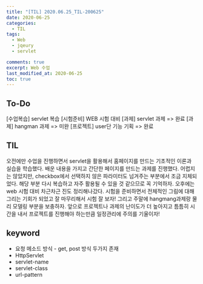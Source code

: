 ```yaml
---
title: "[TIL] 2020.06.25_TIL-200625"
date: 2020-06-25
categories:
  - TIL
tags:
  - Web
  - jqeury
  - servlet

comments: true
excerpt: Web 수업
last_modified_at: 2020-06-25
toc: true
---
```


## To-Do
[수업복습] servlet 복습
[시험준비] WEB 시험 대비
[과제] servlet 과제 => 완료
[과제] hangman 과제 => 미완
[프로젝트] user단 기능 기획 => 완료

## TIL
 오전에만 수업을 진행하면서 servlet을 활용해서 홈페이지를 만드는 기초적인 이론과 실습을 학습했다. 배운 내용을 가지고 간단한 페이지를 만드는 과제를 진행했다. 어렵지는 않았지만, checkbox에서 선택하지 않은 파라미터도 넘겨주는 부분에서 조금 지체되었다. 해당 부분 다시 복습하고 자주 활용될 수 있을 것 같으므로 꼭 기억하자. 
 오후에는 web 시험 대비 차근차근 진도 정리해나갔다. 시험을 준비하면서 전체적인 그림에 대해 그리는 기회가 되었고 잘 마무리해서 시험 잘 보자!
 그리고 주말에 hangmang과제랑 물리 모델링 부분을 보충하자. 앞으로 프로젝트나 과제의 난이도가 더 높아지고 틈틈히 시간을 내서 프로젝트를 진행해야 하는만큼 일정관리에 주의를 기울이자!

## keyword
- 요청 메소드 방식 - get, post 방식 두가지 존재
- HttpServlet
- servlet-name
- servlet-class
- url-pattern
